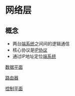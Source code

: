# 网络层

## 概念

- 两台[端系统](端系统.md)之间间的逻辑通信
- 核心协议是[IP协议](IP协议.md)
- 通过IP地址定位[端系统](端系统.md)

[数据平面](数据平面.md)

[路由器](路由器.md)

[控制平面](控制平面.md)